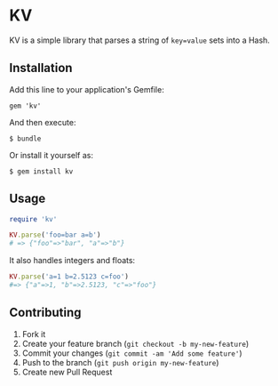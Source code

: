 # KV

KV is a simple library that parses a string of `key=value` sets into a Hash.

## Installation

Add this line to your application's Gemfile:

    gem 'kv'

And then execute:

    $ bundle

Or install it yourself as:

    $ gem install kv

## Usage

```ruby
require 'kv'

KV.parse('foo=bar a=b')
# => {"foo"=>"bar", "a"=>"b"}
```

It also handles integers and floats:

```ruby
KV.parse('a=1 b=2.5123 c=foo')
#=> {"a"=>1, "b"=>2.5123, "c"=>"foo"}
```

## Contributing

1. Fork it
2. Create your feature branch (`git checkout -b my-new-feature`)
3. Commit your changes (`git commit -am 'Add some feature'`)
4. Push to the branch (`git push origin my-new-feature`)
5. Create new Pull Request
